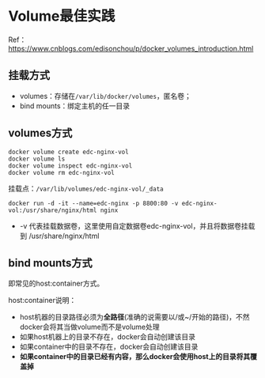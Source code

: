 # Volume最佳实践

Ref：https://www.cnblogs.com/edisonchou/p/docker_volumes_introduction.html 
## 挂载方式

* volumes：存储在`/var/lib/docker/volumes`，匿名卷；
* bind mounts：绑定主机的任一目录



## volumes方式

```
docker volume create edc-nginx-vol
docker volume ls
docker volume inspect edc-nginx-vol
docker volume rm edc-nginx-vol
```
挂载点：`/var/lib/volumes/edc-nginx-vol/_data`

```
docker run -d -it --name=edc-nginx -p 8800:80 -v edc-nginx-vol:/usr/share/nginx/html nginx
```
* -v 代表挂载数据卷，这里使用自定数据卷edc-nginx-vol，并且将数据卷挂载到 /usr/share/nginx/html 

## bind mounts方式

即常见的host:container方式。

host:container说明：
* host机器的目录路径必须为**全路径**(准确的说需要以/或~/开始的路径)，不然docker会将其当做volume而不是volume处理
* 如果host机器上的目录不存在，docker会自动创建该目录
* 如果container中的目录不存在，docker会自动创建该目录
* **如果container中的目录已经有内容，那么docker会使用host上的目录将其覆盖掉**

